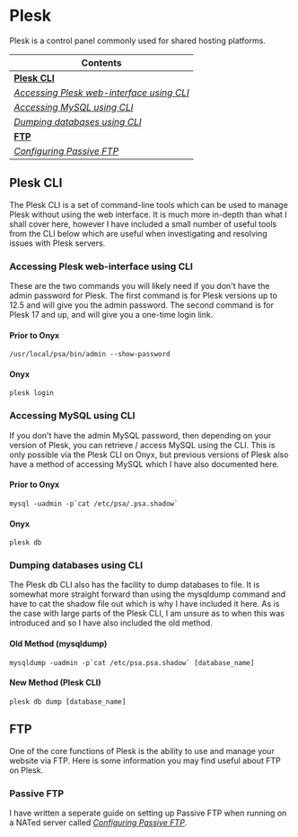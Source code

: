 # Plesk
Plesk is a control panel commonly used for shared hosting platforms. 

| Contents                                                                                                              |
|-----------------------------------------------------------------------------------------------------------------------|
|[**Plesk CLI**](#plesk-cli)                                                            |
|[*Accessing Plesk web-interface using CLI*](#accessing-plesk-web-interface-using-cli)  |
|[*Accessing MySQL using CLI*](#accessing-mysql-using-cli)                              |
|[*Dumping databases using CLI*](#dumping-databases-using-cli)                          |
|[**FTP**](#ftp)                                                                        |
|[*Configuring Passive FTP*](#passive-ftp)                                              |

## Plesk CLI
The Plesk CLI is a set of command-line tools which can be used to manage Plesk without using the web interface. It is much more in-depth than what I shall cover here, however I have included a small number of useful tools from the CLI below which are useful when investigating and resolving issues with Plesk servers.

### Accessing Plesk web-interface using CLI
These are the two commands you will likely need if you don't have the admin password for Plesk. The first command is for Plesk versions up to 12.5 and will give you the admin password. The second command is for Plesk 17 and up, and will give you a one-time login link.

#### Prior to Onyx
```
/usr/local/psa/bin/admin --show-password
```

#### Onyx
```
plesk login
```

### Accessing MySQL using CLI
If you don't have the admin MySQL password, then depending on your version of Plesk, you can retrieve / access MySQL using the CLI. This is only possible via the Plesk CLI on Onyx, but previous versions of Plesk also have a method of accessing MySQL which I have also documented here.

#### Prior to Onyx
```
mysql -uadmin -p`cat /etc/psa/.psa.shadow` 
```

#### Onyx
```
plesk db
```

### Dumping databases using CLI
The Plesk db CLI also has the facility to dump databases to file. It is somewhat more straight forward than using the mysqldump command and have to cat the shadow file out which is why I have included it here. As is the case with large parts of the Plesk CLI, I am unsure as to when this was introduced and so I have also included the old method.

#### Old Method (mysqldump)
```
mysqldump -uadmin -p`cat /etc/psa.psa.shadow` [database_name]
```

#### New Method (Plesk CLI)
```
plesk db dump [database_name]
```

## FTP
One of the core functions of Plesk is the ability to use and manage your website via FTP. Here is some information you may find useful about FTP on Plesk.

### Passive FTP
I have written a seperate guide on setting up Passive FTP when running on a NATed server called [*Configuring Passive FTP*](passive-ftp.md).
